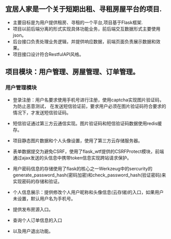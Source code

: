 
##  宜居人家是一个关于短期出租、寻租房屋平台的项目.

- 主要目标是为用户提供租房、寻租的一个平台,项目基于Flask框架.
- 项目以前后端分离的形式实现具体功能业务，前后端交互数据形式主要使用json。
- 后台接口负责处理业务逻辑，并提供响应数据，前端页面负责展示数据和效果。
- 项目接口设计符合RestfulAPI风格。
## 项目模块：用户管理、房屋管理、订单管理。
### 用户管理模块
- 登录注册：用户名要求使用手机号进行注册，使用captcha实现图片验证码，为防止恶意测试，
在发送短信验证前，要求用户必须在图片验证码符合要求的情况下，才发送短信验证码。
- 短信验证通过第三方云通信实现。图片验证码和短信验证码数据使用redis缓存。
- 项目静态图片数据和个人头像设置，使用了第三方云存储服务器。
- 表单数据提交为避免CSRF，使用了flask_wtf提供的CSRFProtect模块，前端通过ajax发送的头信息中携带token信息实现跨站请求保护。
- 用户密码信息的存储使用了flask的核心之一Werkzeug中的sercurity的generate_password_hash(密码加密)和check_password_hash(验证密码)来实现密码的存储和验证。

- 个人信息展示：提供修改个人用户昵称和头像信息(云存储)的入口，如果用户未设置，默认用户名为手机号。
- 提供发布房源入口。
- 查询个人订单信息的入口
- 以及用户退出功能。


